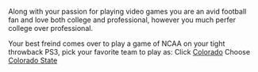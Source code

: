 
Along with your passion for playing video games you are an avid football fan and love both
college and professional, however you much perfer college over professional.

Your best freind comes over to play a game of NCAA on your tight throwback PS3, pick your favorite team to play as:
Click [Colorado](https://youtu.be/zod-xvs6i3s?t=18s)
Choose [Colorado State](https://youtu.be/nll_4V-SQaw?t=8m19s) 
